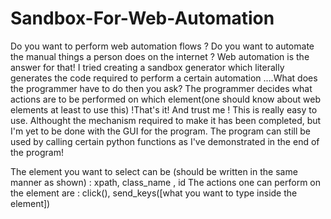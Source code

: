# Sandbox-For-Web-Automation

Do you want to perform web automation flows ? Do you want to automate the manual things a person does on the internet ? Web automation is the answer for that!
I tried creating a sandbox generator which literally generates the code required to perform a certain automation ....What does the programmer have to do then you ask? The programmer decides what actions are to be performed on which element(one should know about web elements at least to use this) !That's it! And trust me ! This is really easy to use. Althought the mechanism required to make it has been completed, but I'm yet to be done with the GUI for the program. The program can still be used by calling certain python functions as I've demonstrated in the end of the program!


The element you want to select can be (should be written in the same manner as shown) : xpath, class_name , id
The actions one can perform on the element are : click(), send_keys([what you want to type inside the element])
